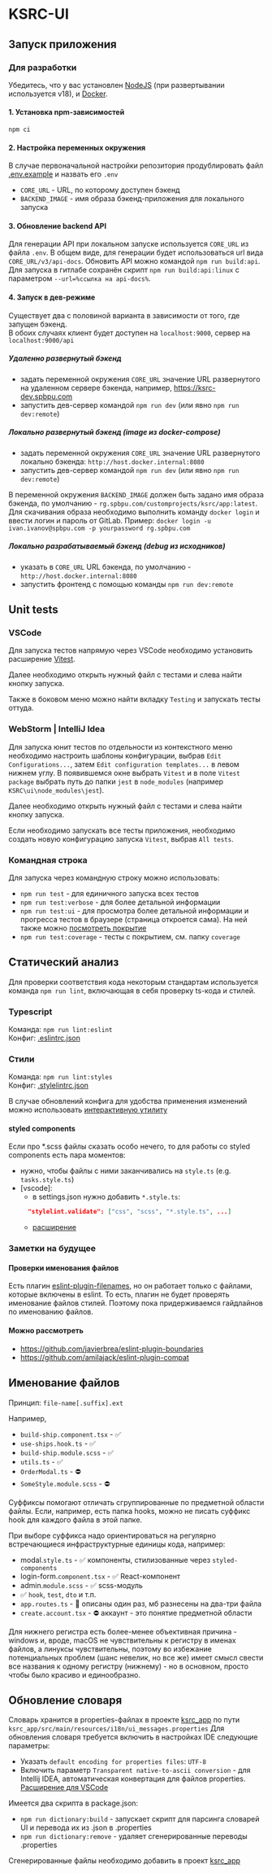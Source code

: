 # KSRC-UI

## Запуск приложения


### Для разработки

Убедитесь, что у вас установлен [NodeJS](https://nodejs.org/en) (при развертывании используется v18), и [Docker](https://www.docker.com/).

#### 1. Установка npm-зависимостей 
```
npm ci
```

#### 2. Настройка переменных окружения

В случае первоначальной настройки репозитория продублировать файл [.env.example](./.env.example) и назвать его `.env`

- `CORE_URL` - URL, по которому доступен бэкенд
- `BACKEND_IMAGE` - имя образа бэкенд-приложения для локального запуска

#### 3. Обновление backend API

Для генерации API при локальном запуске используется `CORE_URL` из файла `.env`. В общем виде, для генерации будет использоваться url вида `CORE_URL/v3/api-docs`.
Обновить API можно командой `npm run build:api`.
Для запуска в гитлабе сохранён скрипт `npm run build:api:linux` с параметром  `--url=%ссылка на api-docs%`.

#### 4. Запуск в дев-режиме

Существует два с половиной варианта в зависимости от того, где запущен бэкенд.  
В обоих случаях клиент будет доступен на `localhost:9000`, сервер на `localhost:9000/api`

##### Удаленно развернутый бэкенд

- задать переменной окружения `CORE_URL` значение URL развернутого на удаленном сервере бэкенда, например, https://ksrc-dev.spbpu.com
- запустить дев-сервер командой `npm run dev` (или явно `npm run dev:remote`)

##### Локально развернутый бэкенд (image из docker-compose)

- задать переменной окружения `CORE_URL` значение URL развернутого локально бэкенда: `http://host.docker.internal:8080`
- запустить дев-сервер командой `npm run dev` (или явно `npm run dev:remote`)

В переменной окружения `BACKEND_IMAGE` должен быть задано имя образа бэкенда, по умолчанию - `rg.spbpu.com/customprojects/ksrc/app:latest`. Для скачивания образа необходимо выполнить команду `docker login` и ввести логин и пароль от GitLab. 
Пример: `docker login -u ivan.ivanov@spbpu.com -p yourpassword rg.spbpu.com` 


##### Локально разрабатываемый бэкенд (debug из исходников)

- указать в `CORE_URL` URL бэкенда, по умолчанию - `http://host.docker.internal:8080`
- запустить фронтенд с помощью команды `npm run dev:remote`

## Unit tests

### VSCode
Для запуска тестов напрямую через VSCode необходимо установить расширение [Vitest](https://marketplace.visualstudio.com/items?itemName=vitest.explorer).

Далее необходимо открыть нужный файл с тестами и слева найти кнопку запуска.

Также в боковом меню можно найти вкладку `Testing` и запускать тесты оттуда.

### WebStorm | IntelliJ Idea

Для запуска юнит тестов по отдельности из контекстного меню необходимо настроить шаблоны конфигурации, выбрав `Edit Configurations...`, затем `Edit configuration templates...` в левом нижнем углу. В появившемся окне выбрать `Vitest` и в поле `Vitest package` выбрать путь до папки `jest` в `node_modules` (например `KSRC\ui\node_modules\jest`).

Далее необходимо открыть нужный файл с тестами и слева найти кнопку запуска.

Если необходимо запускать все тесты приложения, необходимо создать новую конфигурацию запуска `Vitest`, выбрав `All tests`.

### Командная строка

Для запуска через командную строку можно использовать:
 - `npm run test` - для единичного запуска всех тестов
 - `npm run test:verbose` - для более детальной информации
 - `npm run test:ui` - для просмотра более детальной информации и прогресса тестов в браузере (страница откроется сама). На ней также можно [посмотреть покрытие](https://vitest.dev/guide/coverage#vitest-ui)
 - `npm run test:coverage` - тесты с покрытием, см. папку `coverage`

## Статический анализ

Для проверки соответствия кода некоторым стандартам используется команда `npm run lint`, включающая в себя проверку ts-кода и стилей.

### Typescript

Команда: `npm run lint:eslint`  
Конфиг: [.eslintrc.json](./.eslintrc.json)

### Стили

Команда: `npm run lint:styles`  
Конфиг: [.stylelintrc.json](./.stylelintrc.json)

В случае обновлений конфига для удобства применения изменений можно использовать [интерактивную утилиту](https://github.com/mizdra/eslint-interactive)

#### styled components

Если про *.scss файлы сказать особо нечего, то для работы со styled components есть пара моментов:

- нужно, чтобы файлы с ними заканчивались на `style.ts` (e.g. `tasks.style.ts`)
- [vscode]:
  - в settings.json нужно добавить `*.style.ts`:
  ```json
    "stylelint.validate": ["css", "scss", "*.style.ts", ...]
  ```
  - [расширение](https://marketplace.visualstudio.com/items?itemName=styled-components.vscode-styled-components) 



### Заметки на будущее

#### Проверки именования файлов

Есть плагин [eslint-plugin-filenames](https://www.npmjs.com/package/eslint-plugin-filenames), но он работает только с файлами, которые включены в eslint. То есть, плагин не будет проверять именование файлов стилей. Поэтому пока придерживаемся гайдлайнов по именованию файлов.

#### Можно рассмотреть
- https://github.com/javierbrea/eslint-plugin-boundaries
- https://github.com/amilajack/eslint-plugin-compat 


## Именование файлов

Принцип: `file-name[.suffix].ext`

Например,
- `build-ship.component.tsx` - ✅
- `use-ships.hook.ts` - ✅
- `build-ship.module.scss` - ✅
- `utils.ts` - ✅
- `OrderModal.ts` - ⛔
- `SomeStyle.module.scss` - ⛔

Суффиксы помогают отличать сгруппированные по предметной области файлы. Если, например, есть папка hooks, можно не писать суффикс hook для каждого файла в этой папке.

При выборе суффикса надо ориентироваться на регулярно встречающиеся инфраструктурные единицы кода, например:
- modal.`style.ts` - ✅ компоненты, стилизованные через `styled-components`
- login-form.`component.tsx` - ✅ React-компонент
- admin.`module.scss` - ✅ scss-модуль
- ✅ `hook`, `test`, `dto` и т.п.
- `app.routes.ts` - 🤔 описаны один раз, мб разнесены на два-три файла
- `create.account.tsx` - ⛔ аккаунт - это понятие предметной области

Для нижнего регистра есть более-менее объективная причина - windows и, вроде, macOS не чувствительны к регистру в именах файлов, а линуксы чувствительны, поэтому во избежание потенциальных проблем (шанс невелик, но все же) имеет смысл свести все названия к одному регистру (нижнему) - но в основном, просто чтобы было красиво и единообразно.

## Обновление словаря
Словарь хранится в properties-файлах в проекте [ksrc_app](https://gitlab.spbpu.com/customprojects/ksrc/app) по пути ```ksrc_app/src/main/resources/i18n/ui_messages.properties```
Для обновления словаря требуется включить в настройках IDE следующие параметры:
- Указать ```default encoding for properties files```: ```UTF-8```
- Включить параметр ```Transparent native-to-ascii conversion``` - для Intellij IDEA, автоматическая конвертация для файлов properties. [Расширение для VSCode](https://marketplace.visualstudio.com/items?itemName=cwan.native-ascii-converter)

Имеется два скрипта в package.json:
- ```npm run dictionary:build``` - запускает скрипт для парсинга словарей UI и перевода их из .json в .properties
- ```npm run dictionary:remove``` - удаляет сгенерированные переводы .properties

Сгенерированные файлы необходимо добавить в проект [ksrc_app](https://gitlab.spbpu.com/customprojects/ksrc/app)


